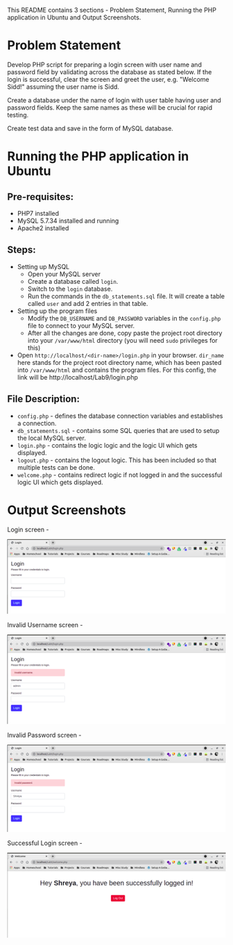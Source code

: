 This README contains 3 sections - Problem Statement, Running the PHP application in Ubuntu and Output Screenshots.

# Problem Statement   
Develop PHP script for preparing a login screen with user name and password field by validating across the database as stated below. If the login is successful, clear the screen and greet the user, e.g. "Welcome Sidd!" assuming the user name is Sidd.

Create a database under the name of login with user table having user and password fields. Keep the same names as these will be crucial for rapid testing.

Create test data and save in the form of MySQL database.


# Running the PHP application in Ubuntu

## Pre-requisites:   
- PHP7 installed
- MySQL 5.7.34 installed and running
- Apache2 installed

## Steps:
- Setting up MySQL
    - Open your MySQL server
    - Create a database called `login`.
    - Switch to the `login` database.
    - Run the commands in the `db_statements.sql` file. It will create
    a table called `user` and add 2 entries in that table.
- Setting up the program files
    - Modify the `DB_USERNAME` and `DB_PASSWORD` variables in the `config.php` file
    to connect to your MySQL server.
    - After all the changes are done, copy paste the project root directory into your `/var/www/html` directory (you will need `sudo` privileges for this)
- Open `http://localhost/<dir-name>/login.php` in your browser. `dir_name` here stands for the project root directory name, which has been pasted into `/var/www/html` and contains the program files. For this config, the link will be http://localhost/Lab9/login.php

## File Description:
- `config.php` - defines the database connection variables and establishes a connection.
- `db_statements.sql` - contains some SQL queries that are used to setup the local MySQL server.
- `login.php` - contains the logic logic and the logic UI which gets displayed.
- `logout.php` - contains the logout logic. This has been included so that multiple tests can be done.
- `welcome.php` - contains redirect logic if not logged in and the successful logic UI which gets displayed.

# Output Screenshots

Login screen - 

![image](Output/login_screen.png)

Invalid Username screen - 

![image](Output/invalid_username.png)

Invalid Password screen - 

![image](Output/invalid_password.png)

Successful Login screen - 

![image](Output/successful_login.png)